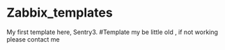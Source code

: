 # Zabbix_templates
My first template here, Sentry3.
#Template my be little old , if not working please contact me
